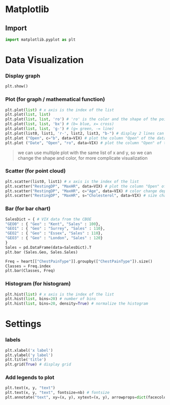 # Matplotlib

## Import
```py
import matplotlib.pyplot as plt
```
# Data Visualization

### Display graph
```py
plt.show()
```

### Plot (for graph / mathematical function)
```py
plt.plot(list) # x axis is the index of the list
plt.plot(list, list)
plt.plot(list, list, 'ro') # 'ro' is the color and the shape of the points (r= red, o= dot)
plt.plot(list, list, 'bx') # (b= blue, x= cross)
plt.plot(list, list, 'g-') # (g= green, -= line)
plt.plot(list0, list1, 'r-', list2, list3, "b-") # display 2 lines can be replace by plt.plot(list0, list1, 'r-') \n plt.plot(list2, list3, "b-")
plt.plot ("Open", c="b", data=VIX) # plot the column "Open" of the dataframe VIX, and color it in blue
plt.plot ("Date", "Open", "ro", data=VIX) # plot the column "Open" of the dataframe VIX on the time not index, and color it in red with dots
```
> we can use multiple plot with the same list of x and y, so we can change the shape and color, for more complicate visualization

### Scatter (for point cloud)
```py
plt.scatter(list0, list1) # x axis is the index of the list
plt.scatter("RestingDP", "MaxHR", data=VIX) # plot the column "Open" of the dataframe VIX on the time not index, and color it in red with dots
plt.scatter("RestingDP", "MaxHR", c="Age", data=VIX) # color change depending of the column "Age"
plt.scatter("RestingDP", "MaxHR", s="Cholesterol", data=VIX) # size change depending of the column "Cholesterol"
```

### Bar (for bar chart)
```py
SalesDict = { # VIX data from the CBOE
"GEO0" : { "Geo" : "Kent", "Sales" : 100},
"GEO1" : { "Geo" : "Surrey", "Sales" : 110},
"GEO2" : { "Geo" : "Essex", "Sales" : 110},
"GEO3" : { "Geo" : "London", "Sales" : 120}
}
Sales = pd.DataFrame(data=SalesDict).T
plt.bar (Sales.Geo, Sales.Sales)

Freq = heart[["ChestPainType"]].groupby(["ChestPainType"]).size()
Classes = Freq.index
plt.bar(Classes, Freq)
```

### Histogram (for histogram)
```py
plt.hist(list) # x axis is the index of the list
plt.hist(list, bins=20) # number of bins
plt.hist(list, bins=20, density=True) # normalize the histogram
```

# Settings

### labels
```py
plt.xlabel('x label')
plt.ylabel('y label')
plt.title('title')
plt.grid(True) # display grid
```

### Add legends to plot
```py
plt.text(x, y, "text")
plt.text(x, y, "text", fontsize=nb) # fontsize
plt.annotate("text", xy=(x, y), xytext=(x, y), arrowprops=dict(facecolor='black', shrink=0.05)) # add an arrow
```
